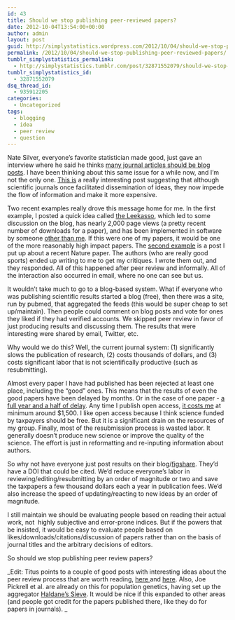 ```yaml
---
id: 43
title: Should we stop publishing peer-reviewed papers?
date: 2012-10-04T13:54:00+00:00
author: admin
layout: post
guid: http://simplystatistics.wordpress.com/2012/10/04/should-we-stop-publishing-peer-reviewed-papers
permalink: /2012/10/04/should-we-stop-publishing-peer-reviewed-papers/
tumblr_simplystatistics_permalink:
  - http://simplystatistics.tumblr.com/post/32871552079/should-we-stop-publishing-peer-reviewed-papers
tumblr_simplystatistics_id:
  - 32871552079
dsq_thread_id:
  - 935912205
categories:
  - Uncategorized
tags:
  - blogging
  - idea
  - peer review
  - question
---
```

Nate Silver, everyone&#8217;s favorite statistician made good, just gave an interview where he said he thinks <a href="http://techcrunch.com/2012/10/01/nyt-election-oracle-fivethirtyeight-on-why-blogging-is-great-for-science/" target="_blank">many journal articles should be blog posts</a>. I have been thinking about this same issue for a while now, and I&#8217;m not the only one. <a href="http://dienekes.blogspot.com/2012/06/how-journals-once-facilitated-and-now.html" target="_blank">This is</a> a really interesting post suggesting that although scientific journals once facilitated dissemination of ideas, they now impede the flow of information and make it more expensive. 

Two recent examples really drove this message home for me. In the first example, I posted a quick idea called <a href="http://simplystatistics.org/post/18132467723/prediction-the-lasso-vs-just-using-the-top-10" target="_blank">the Leekasso</a>, which led to some discussion on the blog, has nearly 2,000 page views (a pretty recent number of downloads for a paper), and has been implemented in software by someone <a href="http://cran.r-project.org/web/packages/SuperLearner/NEWS" target="_blank">other than me</a>. If this were one of my papers, it would be one of the more reasonably high impact papers. The <a href="http://simplystatistics.org/post/31990205510/prediction-contest" target="_blank">second example</a> is a post I put up about a recent Nature paper. The authors (who are really good sports) ended up writing to me to get my critiques. I wrote them out, and they responded. All of this happened after peer review and informally. All of the interaction also occurred in email, where no one can see but us. 

It wouldn&#8217;t take much to go to a blog-based system. What if everyone who was publishing scientific results started a blog (free), then there was a site, run by pubmed, that aggregated the feeds (this would be super cheap to set up/maintain). Then people could comment on blog posts and vote for ones they liked if they had verified accounts. We skipped peer review in favor of just producing results and discussing them. The results that were interesting were shared by email, Twitter, etc. 

Why would we do this? Well, the current journal system: (1) significantly slows the publication of research, (2) costs thousands of dollars, and (3) costs significant labor that is not scientifically productive (such as resubmitting). 

Almost every paper I have had published has been rejected at least one place, including the &#8220;good&#8221; ones. This means that the results of even the good papers have been delayed by months. Or in the case of one paper - <a href="http://simplystatistics.org/post/26977029850/my-worst-recent-experience-with-peer-review" target="_blank">a full year and a half of delay</a>. Any time I publish open access, <a href="http://simplystatistics.org/post/12286350206/free-access-publishing-is-awesome-but-expensive-how" target="_blank">it costs me</a> at minimum around $1,500. I like open access because I think science funded by taxpayers should be free. But it is a significant drain on the resources of my group. Finally, most of the resubmission process is wasted labor. It generally doesn&#8217;t produce new science or improve the quality of the science. The effort is just in reformatting and re-inputing information about authors.

So why not have everyone just post results on their blog/<a href="http://figshare.com/" target="_blank">figshare</a>. They&#8217;d have a DOI that could be cited. We&#8217;d reduce everyone&#8217;s labor in reviewing/editing/resubmitting by an order of magnitude or two and save the taxpapers a few thousand dollars each a year in publication fees. We&#8217;d also increase the speed of updating/reacting to new ideas by an order of magnitude. 

I still maintain we should be evaluating people based on reading their actual work, not  highly subjective and error-prone indices. But if the powers that be insisted, it would be easy to evaluate people based on likes/downloads/citations/discussion of papers rather than on the basis of journal titles and the arbitrary decisions of editors. 

So should we stop publishing peer review papers?

_Edit: Titus points to a couple of good posts with interesting ideas about the peer review process that are worth reading, <a href="http://ivory.idyll.org/blog/blog-practicing-open-science.html" target="_blank">here </a>and <a href="http://www.genomesunzipped.org/2012/08/the-first-steps-towards-a-modern-system-of-scientific-publication.php" target="_blank">here</a>. Also, Joe Pickrell et al. are already on this for population genetics, having set up the aggregator <a href="http://haldanessieve.org/" target="_blank">Haldane&#8217;s Sieve</a>. It would be nice if this expanded to other areas (and people got credit for the papers published there, like they do for papers in journals). _